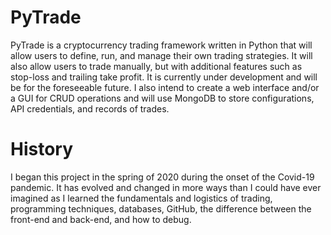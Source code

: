 # PyTrade
PyTrade is a cryptocurrency trading framework written in Python that will allow users to define, run, and manage their own trading strategies. It will also allow users to trade manually, but with additional features such as stop-loss and trailing take profit. It is currently under development and will be for the foreseeable future. I also intend to create a web interface and/or a GUI for CRUD operations and will use MongoDB to store configurations, API credentials, and records of trades.

# History
I began this project in the spring of 2020 during the onset of the Covid-19 pandemic. It has evolved and changed in more ways than I could have ever imagined as I learned the fundamentals and logistics of trading, programming techniques, databases, GitHub, the difference between the front-end and back-end, and how to debug. 
